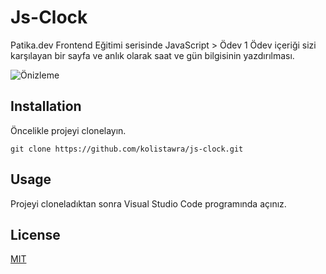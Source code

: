 # Js-Clock
Patika.dev Frontend Eğitimi serisinde JavaScript > Ödev 1
Ödev içeriği sizi karşılayan bir sayfa ve anlık olarak saat ve gün bilgisinin yazdırılması.

![Önizleme](https://i.hizliresim.com/496nceg.png)


## Installation
Öncelikle projeyi clonelayın.
````
git clone https://github.com/kolistawra/js-clock.git
````

## Usage
Projeyi cloneladıktan sonra Visual Studio Code programında açınız.

## License
[MIT](https://choosealicense.com/licenses/mit)
